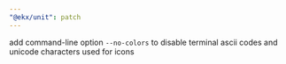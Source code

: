 ```yaml
---
"@ekx/unit": patch
---
```


add command-line option `--no-colors` to disable terminal ascii codes and unicode characters used for icons
